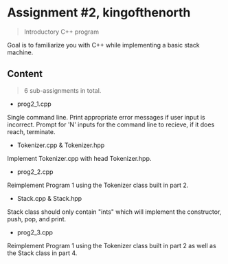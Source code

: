 # Assignment #2, kingofthenorth
> Introductory C++ program

Goal is to familiarize you with C++ while implementing a basic stack machine.

## Content
> 6 sub-assignments in total.

- prog2_1.cpp

Single command line. Print appropriate error messages if user input is incorrect. Prompt for 'N' inputs for the command line to recieve, if it does reach, terminate.

- Tokenizer.cpp & Tokenizer.hpp

Implement Tokenizer.cpp with head Tokenizer.hpp.

- prog2_2.cpp

Reimplement Program 1 using the Tokenizer class built in part 2.

- Stack.cpp & Stack.hpp

Stack class should only contain "ints" which will implement the constructor, push, pop, and print.

- prog2_3.cpp

Reimplement Program 1 using the Tokenizer class built in part 2 as well as the Stack class in part 4.